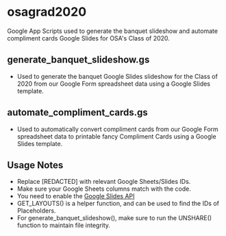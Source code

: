 # osagrad2020
Google App Scripts used to generate the banquet slideshow and automate compliment cards Google Slides for OSA's Class of 2020.

## generate_banquet_slideshow.gs
  - Used to generate the banquet Google Slides slideshow for the Class of 2020 from our Google Form spreadsheet data using a Google Slides template.
## automate_compliment_cards.gs
  - Used to automatically convert compliment cards from our Google Form spreadsheet data to printable fancy Compliment Cards using a Google Slides template.

## Usage Notes
  - Replace [REDACTED] with relevant Google Sheets/Slides IDs.
  - Make sure your Google Sheets columns match with the code.
  - You need to enable the [Google Slides API](https://developers.google.com/slides/quickstart/apps-script)
  - GET_LAYOUTS() is a helper function, and can be used to find the IDs of Placeholders.
  - For generate_banquet_slideshow(), make sure to run the UNSHARE() function to maintain file integrity.